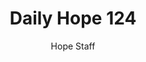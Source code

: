 ---
image: /assets/img/daily-hope-default-artwork.png
title: Daily Hope 124
number: 124
categories:
  - Daily Hope
author: Hope Staff
notes: Daily Hope 124
embed: >-
  <iframe style="border-radius:12px" src="https://open.spotify.com/embed/episode/0U6GlrAgRgXr6E9IarcHMQ?utm_source=generator" width="100%" height="152" frameBorder="0" allowfullscreen="" allow="autoplay; clipboard-write; encrypted-media; fullscreen; picture-in-picture" loading="lazy"></iframe>
---